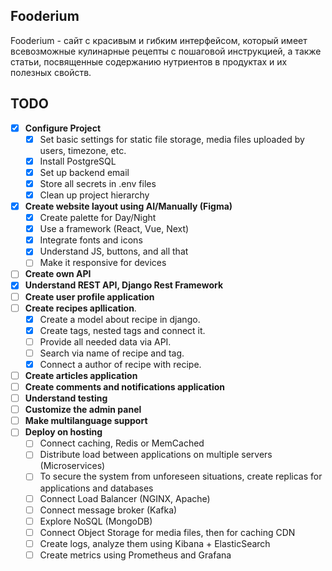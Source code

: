 ## Fooderium

Fooderium - сайт с красивым и гибким интерфейсом, который имеет всевозможные кулинарные рецепты с пошаговой инструкцией, а также статьи, посвященные содержанию нутриентов в продуктах и их полезных свойств.

## TODO

- [x] **Configure Project**
  - [x] Set basic settings for static file storage, media files uploaded by users, timezone, etc.
  - [x] Install PostgreSQL
  - [x] Set up backend email
  - [x] Store all secrets in .env files
  - [x] Clean up project hierarchy
- [x] **Create website layout using AI/Manually (Figma)**
  - [x] Create palette for Day/Night
  - [x] Use a framework (React, Vue, Next)
  - [x] Integrate fonts and icons
  - [x] Understand JS, buttons, and all that
  - [ ] Make it responsive for devices
- [ ] **Create own API**
- [x] **Understand REST API, Django Rest Framework**
- [ ] **Create user profile application**
- [ ] **Create recipes apllication**.
  - [x] Create a model about recipe in django.
  - [x] Create tags, nested tags and connect it.
  - [ ] Provide all needed data via API.
  - [ ] Search via name of recipe and tag.
  - [x] Connect a author of recipe with recipe.
- [ ] **Create articles application**
- [ ] **Create comments and notifications application**
- [ ] **Understand testing**
- [ ] **Customize the admin panel**
- [ ] **Make multilanguage support**
- [ ] **Deploy on hosting**
  - [ ] Connect caching, Redis or MemCached
  - [ ] Distribute load between applications on multiple servers (Microservices)
  - [ ] To secure the system from unforeseen situations, create replicas for applications and databases
  - [ ] Connect Load Balancer (NGINX, Apache)
  - [ ] Connect message broker (Kafka)
  - [ ] Explore NoSQL (MongoDB)
  - [ ] Connect Object Storage for media files, then for caching CDN
  - [ ] Create logs, analyze them using Kibana + ElasticSearch
  - [ ] Create metrics using Prometheus and Grafana
